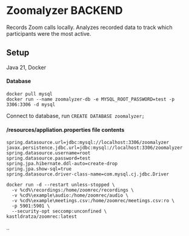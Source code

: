 # Zoomalyzer BACKEND
Records Zoom calls locally. Analyzes recorded data to track which participants were the most active.

## Setup
Java 21, Docker

#### Database
``
docker pull mysql
``\
``
docker run --name zoomalyzer-db -e MYSQL_ROOT_PASSWORD=test -p 3306:3306 -d mysql
``

Connect to database, run ``
CREATE DATABASE zoomalyzer;
``

#### /resources/appliation.properties file contents
````
spring.datasource.url=jdbc:mysql://localhost:3306/zoomalyzer
javax.persistence.jdbc.url=jdbc:mysql://localhost:3306/zoomalyzer
spring.datasource.username=root
spring.datasource.password=test
spring.jpa.hibernate.ddl-auto=create-drop
spring.jpa.show-sql=true
spring.datasource.driver-class-name=com.mysql.cj.jdbc.Driver
````




````
docker run -d --restart unless-stopped \
  -v %cd%\recordings:/home/zoomrec/recordings \
  -v %cd%\example\audio:/home/zoomrec/audio \
  -v %cd%\example\meetings.csv:/home/zoomrec/meetings.csv:ro \
  -p 5901:5901 \
  --security-opt seccomp:unconfined \
kastldratza/zoomrec:latest
````
..